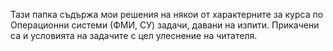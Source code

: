 Тази папка съдържа мои решения на някои от характерните за курса по Операционни системи (ФМИ, СУ) задачи, давани на изпити. Прикачени са и условията на задачите с цел улеснение на читателя.

